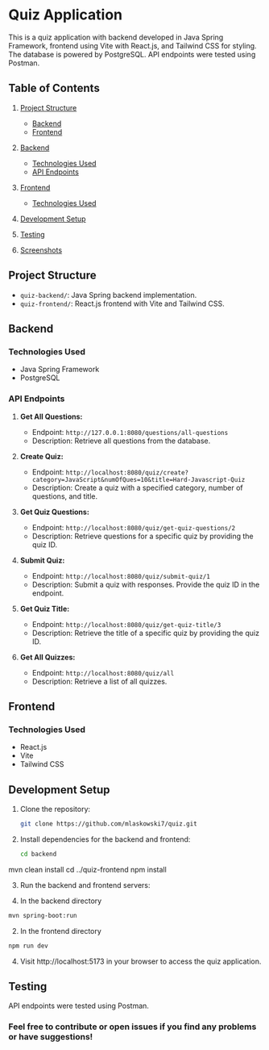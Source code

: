 # Quiz Application

This is a quiz application with backend developed in Java Spring Framework, frontend using Vite with React.js, and Tailwind CSS for styling. The database is powered by PostgreSQL. API endpoints were tested using Postman.

## Table of Contents

1. [Project Structure](#project-structure)
   - [Backend](#backend)
   - [Frontend](#frontend)

2. [Backend](#backend-1)
   - [Technologies Used](#technologies-used)
   - [API Endpoints](#api-endpoints)

3. [Frontend](#frontend-1)
   - [Technologies Used](#technologies-used-1)

4. [Development Setup](#development-setup)

5. [Testing](#testing)
   
6. [Screenshots](#screenshots)


## Project Structure

- `quiz-backend/`: Java Spring backend implementation.
- `quiz-frontend/`: React.js frontend with Vite and Tailwind CSS.

## Backend

### Technologies Used
- Java Spring Framework
- PostgreSQL

### API Endpoints

1. **Get All Questions:**
   - Endpoint: `http://127.0.0.1:8080/questions/all-questions`
   - Description: Retrieve all questions from the database.

2. **Create Quiz:**
   - Endpoint: `http://localhost:8080/quiz/create?category=JavaScript&numOfQues=10&title=Hard-Javascript-Quiz`
   - Description: Create a quiz with a specified category, number of questions, and title.

3. **Get Quiz Questions:**
   - Endpoint: `http://localhost:8080/quiz/get-quiz-questions/2`
   - Description: Retrieve questions for a specific quiz by providing the quiz ID.

4. **Submit Quiz:**
   - Endpoint: `http://localhost:8080/quiz/submit-quiz/1`
   - Description: Submit a quiz with responses. Provide the quiz ID in the endpoint.

5. **Get Quiz Title:**
   - Endpoint: `http://localhost:8080/quiz/get-quiz-title/3`
   - Description: Retrieve the title of a specific quiz by providing the quiz ID.

6. **Get All Quizzes:**
   - Endpoint: `http://localhost:8080/quiz/all`
   - Description: Retrieve a list of all quizzes.

## Frontend

### Technologies Used
- React.js
- Vite
- Tailwind CSS

## Development Setup

1. Clone the repository:

   ```bash
   git clone https://github.com/mlaskowski7/quiz.git
   
2. Install dependencies for the backend and frontend:
   ```bash
   cd backend
  mvn clean install
  cd ../quiz-frontend
  npm install

3. Run the backend and frontend servers:
   
  1. In the backend directory
  ```bash
  mvn spring-boot:run
  ```
  2. In the frontend directory
  ```bash
  npm run dev
  ```
4. Visit http://localhost:5173 in your browser to access the quiz application.

## Testing
API endpoints were tested using Postman.


### Feel free to contribute or open issues if you find any problems or have suggestions!

